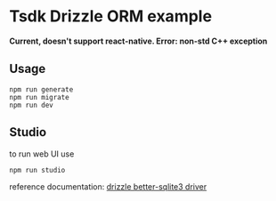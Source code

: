 # Tsdk Drizzle ORM example

**Current, doesn't support react-native. Error: non-std C++ exception**

## Usage

```
npm run generate
npm run migrate
npm run dev
```

## Studio

to run web UI use

```
npm run studio
```

reference documentation: [drizzle better-sqlite3 driver](https://github.com/drizzle-team/drizzle-orm/blob/main/drizzle-orm/src/sqlite-core/README.md)

